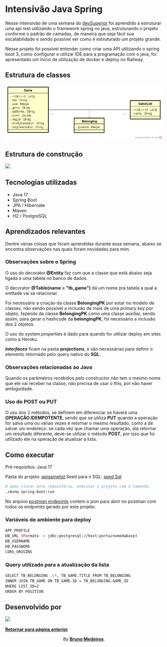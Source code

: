 # Intensivão Java Spring

Nesse intensivão de uma semana do [devSuperior](https://github.com/devsuperior/) foi aprendido a estruturar uma api rest utilizando o framework spring no java, estruturando o projeto conforme o padrão de camadas, de maneira que seja fácil sua escalabilidade e sendo possível ver como é estruturado um projeto grande.

Nesse projeto foi possível entender como criar uma API utilizando o spring boot 3, como configurar e utilizar IDE para a programação com o java, foi apresentado um início de utilização de docker e deploy no Railway.

## Estrutura de classes

[<img width="700px" src="./assets/Diagrama_de_classe.png" />](./assets/Diagrama_de_classe.png 'Diagrama de classes')

## Estrutura de construção

[<img width="700px" src="./assets/Padr%C3%A3o_de_camadas.png" />](./assets/Padr%C3%A3o_de_camadas.png 'Estrutura')

## Tecnologias utilizadas

- Java 17
- Spring Boot
- JPA / Hibernate
- Maven
- H2 / PostgreSQL

## Aprendizados relevantes

Dentre várias coisas que foram aprendidas durante essa semana, abaixo se encontra observações nas quais foram novidades para mim.

### Observações sobre o Spring

O uso do decorator **@Entity** faz com que a classe que está abaixo seja ligada a uma tabela no banco de dados.

O decorator **@Table(name = "tb_game")** dá um nome pra tabela a qual a entitade vai se relacionar.

Foi necessário a criação da classe **BelongingPK** por estar no modelo de classes, não sendo possível a inclusão de mais de uma _primary key_ por objeto, fazendo da classe **BelongingPK** como uma classe auxiliar, sendo assim, para gerar o hashcode da **belongingPK**, foi necessário a inclusão dos 2 objetos.

O uso do system.properties é dado para quando for utilizar deploy em sites como a Heroku.

_**Interfaces**_ ficam na pasta **projections**, e são necessárias para definir o elemento retornado pelo query nativo do **SQL**.

### Observações relacionadas ao Java

Quando os parâmetros recebidos pelo constructor não tem o mesmo nome que ele vai receber na classe, não precisa de usar o this, por não haver ambiguidade.

### Uso do POST ou PUT

O uso dos 2 métodos, se definem em diferenciar se haverá uma **OPERAÇÃO IDEMPOTENTE**, sendo que se utiliza **PUT** quando a operação for salva uma ou várias vezes e retornar o mesmo resultado, como a de salvar um endereço.
se cada vez que chamar uma operação, ela retornar um resultado diferente, deve-se utilizar o método **POST**, por isso que foi utilizado ele na operação de atualizar a lista.

## Como executar

Pré-requisitos: Java 17

Pasta do projeto: [apigamelist](https://github.com/BrunoMedeiros14/CoursesAndChallenges/tree/main/DevSuperior/Intensivo_Java_Spring/apigamelist/)
Seed para o SQL: [seed Sql](./seed_pg_sql.sql)

```bash
# após clonar este repositório, executar o projeto com o comando:
./mvnw spring-boot:run
```

No arquivo [postman endpoints](./Postman_endpoints.json) contem o json para abrir no postman com todos os endpoints gerado por este projeto.

### Variáveis de ambiente para deploy

```bash
APP_PROFILE
DB_URL (Formato -> jdbc:postgresql://host:porta/nomedabase)
DB_USERNAME
DB_PASSWORD
CORS_ORIGINS
```

### Query utilizado para a atualização da lista

```bash
SELECT TB_BELONGING .\*, TB_GAME.TITLE FROM TB_BELONGING
INNER JOIN TB_GAME ON TB_GAME.ID = TB_BELONGING.GAME_ID
WHERE LIST_ID=2
ORDER BY POSITION
```

## Desenvolvido por

[<img width="100px" src="https://avatars.githubusercontent.com/u/100999610" />](https://github.com/BrunoMedeiros14 'Perfil no GitHub (BrunoMedeiros)')

**[Retornar para página anterior](../README.md)**

<p align="center">By <strong><a href="https://github.com/BrunoMedeiros14">Bruno Medeiros</a></strong>.</p>
